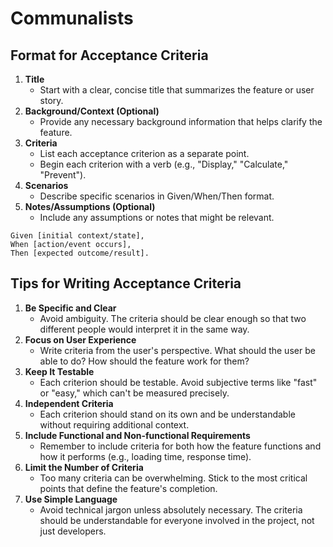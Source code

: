 # Communalists

## Format for Acceptance Criteria

1. **Title**
    - Start with a clear, concise title that summarizes the feature or user story.
1. **Background/Context (Optional)**
    - Provide any necessary background information that helps clarify the feature.
1. **Criteria**
    - List each acceptance criterion as a separate point.
    - Begin each criterion with a verb (e.g., "Display," "Calculate," "Prevent").
1. **Scenarios**
    - Describe specific scenarios in Given/When/Then format.
1. **Notes/Assumptions (Optional)**
    - Include any assumptions or notes that might be relevant.

```
Given [initial context/state],
When [action/event occurs],
Then [expected outcome/result].
```

## Tips for Writing Acceptance Criteria

1. **Be Specific and Clear**
    - Avoid ambiguity. The criteria should be clear enough so that two different people would interpret it in the same way.
1. **Focus on User Experience**
    - Write criteria from the user's perspective. What should the user be able to do? How should the feature work for them?
1. **Keep It Testable**
    - Each criterion should be testable. Avoid subjective terms like "fast" or "easy," which can't be measured precisely.
1. **Independent Criteria**
    - Each criterion should stand on its own and be understandable without requiring additional context.
1. **Include Functional and Non-functional Requirements**
    - Remember to include criteria for both how the feature functions and how it performs (e.g., loading time, response time).
1. **Limit the Number of Criteria**
    - Too many criteria can be overwhelming. Stick to the most critical points that define the feature's completion.
1. **Use Simple Language**
    - Avoid technical jargon unless absolutely necessary. The criteria should be understandable for everyone involved in the project, not just developers.
